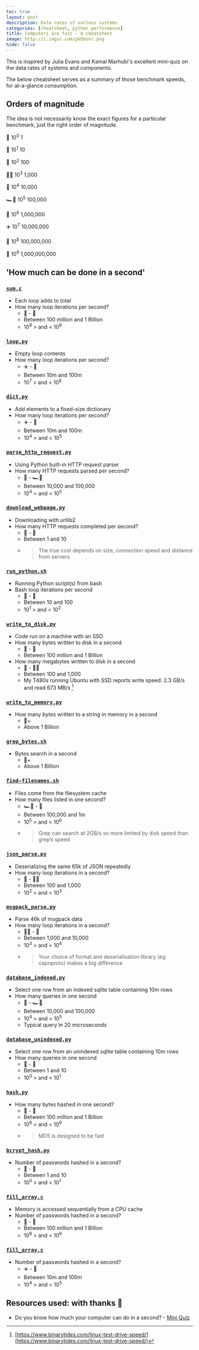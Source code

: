 ```yaml
---
toc: true
layout: post
description: Data rates of various systems
categories: [cheatsheet, python performance]
title: Computers are fast - A cheatsheet
image: http://i.imgur.com/pkQnonr.png
hide: false
---
```


<style>
table {
    width:100%;
}
</style>

This is inspired by Julia Evans and Kamal Marhubi's excellent mini-quiz on the data rates of systems and components.

The below cheatsheet serves as a summary of those benchmark speeds, for at-a-glance consumption.

## Orders of magnitude

The idea is not necessarily know the exact figures for a particular benchmark, just the right order of magnitude.

🐌 10<sup>0</sup> 1

🦥 10<sup>1</sup> 10

🚶 10<sup>2</sup> 100

🏃‍♀️ 10<sup>3</sup> 1,000

🏇‍ 10<sup>4</sup> 10,000

‍🏎️💨 10<sup>5</sup> 100,000

🚁 10<sup>6</sup> 1,000,000

✈️ 10<sup>7</sup> 10,000,000

🚀 10<sup>8</sup> 100,000,000

🌠 10<sup>9</sup> 1,000,000,000

## 'How much can be done in a second'

### [`sum.c`](https://github.com/jonwhittlestone/one-second/blob/master/benchmarks/sum.c)
* Each loop adds to total
* How many loop iterations per second?
    * 🚀 - 🌠
    * Between 100 million and 1 Billion
    * 10<sup>8</sup> > and < 10<sup>9</sup>

### [`loop.py`](https://github.com/jonwhittlestone/one-second/blob/master/benchmarks/loop.py)
* Empty loop contents
* How many loop iterations per second?
    * ✈️ - 🚀
    * Between 10m and 100m
    * 10<sup>7</sup> > and < 10<sup>8</sup>

### [`dict.py`](https://github.com/jonwhittlestone/one-second/blob/master/benchmarks/dict.py)
* Add elements to a fixed-size dictionary
* How many loop iterations per second?
    * ✈️ - 🚀
    * Between 10m and 100m
    * 10<sup>4</sup> > and < 10<sup>5</sup>

### [`parse_http_request.py`](https://github.com/jonwhittlestone/one-second/blob/master/benchmarks/parse_http_request.py)
* Using Python built-in HTTP request parser
* How many HTTP requests parsed per second?
    *  🏇‍️ - ‍🏎️💨‍
    * Between 10,000 and 100,000
    * 10<sup>4</sup> > and < 10<sup>5</sup>

### [`download_webpage.py`](https://github.com/jonwhittlestone/one-second/blob/master/benchmarks/download_webpage.py)
* Downloading with urllib2
* How many HTTP requests completed per second?
    *  🐌‍️ - ‍🦥
    * Between 1 and 10
    * > The true cost depends on size, connection speed and distance from servers

### [`run_python.sh`](https://github.com/jonwhittlestone/one-second/blob/master/benchmarks/run_python.sh)
* Running Python script(s) from bash
* Bash loop iterations per second
    *  🦥 - ‍🚶‍
    * Between 10 and 100
    * 10<sup>1</sup> > and < 10<sup>2</sup>
    
### [`write_to_disk.py`](https://github.com/jonwhittlestone/one-second/blob/master/benchmarks/write_to_disk.py)
* Code run on a machine with an SSD
* How many bytes written to disk in a second 
    * 🚀 - 🌠
    * Between 100 million and 1 Billion
* How many megabytes written to disk in a second 
    * 🚶 - 🏃‍♀️
    * Between 100 and 1,000
    * My T480s running Ubuntu with SSD reports write speed: 2.3 GB/s and read 673 MB/s [^1]

### [`write_to_memory.py`](https://github.com/jonwhittlestone/one-second/blob/master/benchmarks/write_to_memory.py)
* How many bytes written to a string in memory in a second
    * 🌠+
    * Above 1 Billion

### [`grep_bytes.sh`](https://github.com/jonwhittlestone/one-second/blob/master/benchmarks/grep_bytes.sh)
* Bytes search in a second
    * 🌠+
    * Above 1 Billion
    

### [`find-filenames.sh`](https://github.com/jonwhittlestone/one-second/blob/master/benchmarks/find-filenames.sh)
* Files come from the filesystem cache
* How many files listed in one second?
    *  🏎💨 - ‍🚁
    * Between 100,000 and 1m
    * 10<sup>5</sup> > and < 10<sup>6</sup>
    * > Grep can search at 2GB/s so more limited by disk speed than grep’s speed

### [`json_parse.py`](https://github.com/jonwhittlestone/one-second/blob/master/benchmarks/json-parse.py)
* Deserializing the same 65k of JSON repeatedly
* How many loop iterations in a second?
    * 🚶 - ‍🏃‍♀️
    * Between 100 and 1,000
    * 10<sup>2</sup> > and < 10<sup>3</sup>

### [`msgpack_parse.py`](https://github.com/jonwhittlestone/one-second/blob/master/benchmarks/msgpack_parse.py)
* Parse 46k of msgpack data
* How many loop iterations in a second?
    * 🏃‍♀️ - ‍🏇‍
    * Between 1,000 and 10,000
    * 10<sup>3</sup> > and < 10<sup>4</sup>
    * > Your choice of format and deserialisation library (eg capnproto) makes a big difference


### [`database_indexed.py`](https://github.com/jonwhittlestone/one-second/blob/master/benchmarks/database_indexed.py)
* Select one row from an indexed sqlite table containing 10m rows
* How many queries in one second
    * ‍🏇‍ - 🏎️💨
    * Between 10,000 and 100,000
    * 10<sup>4</sup> > and < 10<sup>5</sup>
    * Typical query in 20 microseconds

### [`database_unindexed.py`](https://github.com/jonwhittlestone/one-second/blob/master/benchmarks/database_unindexed.py)
* Select one row from an unindexed sqlite table containing 10m rows
* How many queries in one second
    *  🐌‍️ - ‍🦥
    * Between 1 and 10
    * 10<sup>0</sup> > and < 10<sup>1</sup>

### [`hash.py`](https://github.com/jonwhittlestone/one-second/blob/master/benchmarks/hash.py)
* How many bytes hashed in one second?
    * 🚀 - 🌠
    * Between 100 million and 1 Billion
    * 10<sup>8</sup> > and < 10<sup>9</sup>
    * > MD5 is designed to be fast

### [`bcrypt_hash.py`](https://github.com/jonwhittlestone/one-second/blob/master/benchmarks/bcrypt_hash.py)
* Number of passwords hashed in a second?
    *  🐌‍️ - ‍🦥
    * Between 1 and 10
    * 10<sup>0</sup> > and < 10<sup>1</sup>

### [`fill_array.c`](https://github.com/jonwhittlestone/one-second/blob/master/benchmarks/fill_array.c)
* Memory is accessed sequentially from a CPU cache
* Number of passwords hashed in a second?
    * 🚀 - 🌠
    * Between 100 million and 1 Billion
    * 10<sup>8</sup> > and < 10<sup>9</sup>

### [`fill_array.c`](https://github.com/jonwhittlestone/one-second/blob/master/benchmarks/fill_array.c)
* Number of passwords hashed in a second?
    * ✈️ - 🚀
    * Between 10m and 100m
    * 10<sup>4</sup> > and < 10<sup>5</sup>

## Resources used: with thanks 💚

* Do you know how much your computer can do in a second? - [Mini Quiz](http://computers-are-fast.github.io/) 

[^1]: [https://www.binarytides.com/linux-test-drive-speed/](https://www.binarytides.com/linux-test-drive-speed/)

